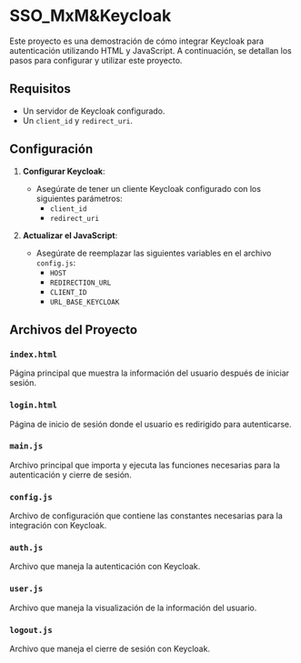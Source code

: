 # SSO_MxM&Keycloak

Este proyecto es una demostración de cómo integrar Keycloak para autenticación utilizando HTML y JavaScript. A continuación, se detallan los pasos para configurar y utilizar este proyecto.

## Requisitos

- Un servidor de Keycloak configurado.
- Un `client_id` y `redirect_uri`.

## Configuración

1. **Configurar Keycloak**:
   - Asegúrate de tener un cliente Keycloak configurado con los siguientes parámetros:
     - `client_id`
     - `redirect_uri`

2. **Actualizar el JavaScript**:
   - Asegúrate de reemplazar las siguientes variables en el archivo `config.js`:
     - `HOST`
     - `REDIRECTION_URL`
     - `CLIENT_ID`
     - `URL_BASE_KEYCLOAK`

## Archivos del Proyecto

### `index.html`
Página principal que muestra la información del usuario después de iniciar sesión.

### `login.html`
Página de inicio de sesión donde el usuario es redirigido para autenticarse.

### `main.js`
Archivo principal que importa y ejecuta las funciones necesarias para la autenticación y cierre de sesión.

### `config.js`
Archivo de configuración que contiene las constantes necesarias para la integración con Keycloak.

### `auth.js`
Archivo que maneja la autenticación con Keycloak.

### `user.js`
Archivo que maneja la visualización de la información del usuario.

### `logout.js`
Archivo que maneja el cierre de sesión con Keycloak.
